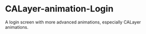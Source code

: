 # CALayer-animation-Login

A login screen with more advanced animations, especially CALayer animations.
